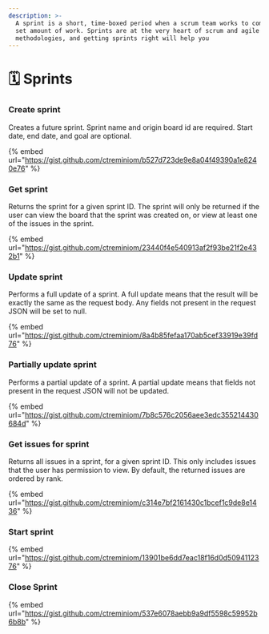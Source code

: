 ```yaml
---
description: >-
  A sprint is a short, time-boxed period when a scrum team works to complete a
  set amount of work. Sprints are at the very heart of scrum and agile
  methodologies, and getting sprints right will help you
---
```


# 🗓 Sprints

### Create sprint <a href="create-print" id="create-print"></a>

Creates a future sprint. Sprint name and origin board id are required. Start date, end date, and goal are optional.

{% embed url="https://gist.github.com/ctreminiom/b527d723de9e8a04f49390a1e8240e76" %}

### Get sprint

Returns the sprint for a given sprint ID. The sprint will only be returned if the user can view the board that the sprint was created on, or view at least one of the issues in the sprint.

{% embed url="https://gist.github.com/ctreminiom/23440f4e540913af2f93be21f2e432b1" %}

### Update sprint

Performs a full update of a sprint. A full update means that the result will be exactly the same as the request body. Any fields not present in the request JSON will be set to null.

{% embed url="https://gist.github.com/ctreminiom/8a4b85fefaa170ab5cef33919e39fd76" %}

### Partially update sprint

Performs a partial update of a sprint. A partial update means that fields not present in the request JSON will not be updated.

{% embed url="https://gist.github.com/ctreminiom/7b8c576c2056aee3edc355214430684d" %}

### Get issues for sprint <a href="get-issues-for-sprint" id="get-issues-for-sprint"></a>

Returns all issues in a sprint, for a given sprint ID. This only includes issues that the user has permission to view. By default, the returned issues are ordered by rank.

{% embed url="https://gist.github.com/ctreminiom/c314e7bf2161430c1bcef1c9de8e1436" %}

### Start sprint

{% embed url="https://gist.github.com/ctreminiom/13901be6dd7eac18f16d0d5094112376" %}

### Close Sprint

{% embed url="https://gist.github.com/ctreminiom/537e6078aebb9a9df5598c59952b6b8b" %}

